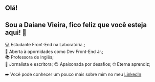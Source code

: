 ## Olá! 

## Sou a Daiane Vieira, fico feliz que você esteja aqui! :tada:


:computer: Estudante Front-End na Laboratória <L>;          
:mega: Aberta à opornidades como Dev Front-End Jr.;  
:books: Professora de Inglês;  
:pencil: Jornalista e escritora; 
:heart_eyes: Apaixonada por desafios; 
:nerd_face: Eterna aprendiz;
  
  
  
:arrow_right: Você pode conhecer um pouco mais sobre mim no meu [LinkedIn](https://www.linkedin.com/in/daianevieiracarola/)
           
            
  


